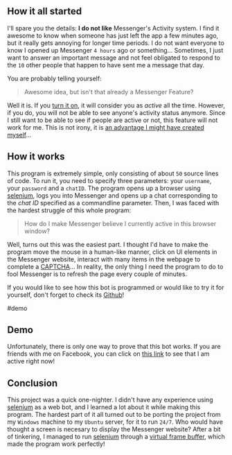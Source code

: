 ## How it all started

I'll spare you the details: **I do not like** Messenger's Activity system. I find it awesome to know when someone has just left the app a few minutes ago, but it really gets annoying for longer time periods. I do not want everyone to know I opened up Messenger `4 hours` ago or something... Sometimes, I just want to answer an important message and not feel obligated to respond to the `10` other people that happen to have sent me a message that day.

You are probably telling yourself:

> Awesome idea, but isn't that already a Messenger Feature?

Well it is. If you [turn it on](https://www.indiatoday.in/information/story/how-to-turn-active-status-on-off-in-messenger-1700150-2020-07-13), it will consider you as _active_ all the time. However, if you do, you will not be able to see anyone's activity status anymore. Since I still want to be able to see if people are active or not, this feature will not work for me. This is not irony, it is [an advantage I might have created myself](https://youtu.be/vXBfwgwT1nQ?t=391)...

## How it works

This program is extremely simple, only consisting of about `50` source lines of code. To run it, you need to specify three parameters: your `username`, your `password` and a `chatID`. The program opens up a browser using [selenium](https://www.selenium.dev/), logs you into Messenger and opens up a chat corresponding to the _chat ID_ specified as a commandline parameter. Then, I was faced with the hardest struggle of this whole program:

> How do I make Messenger believe I currently active in this browser window?

Well, turns out this was the easiest part. I thought I'd have to make the program move the mouse in a human-like manner, click on UI elements in the Messenger website, interact with many items in the webpage to complete a [CAPTCHA](https://en.wikipedia.org/wiki/CAPTCHA)... In reality, the only thing I need the program to do to fool Messenger is to refresh the page every couple of minutes.

If you would like to see how this bot is programmed or would like to try it for yourself, don't forget to check its [Github](https://github.com/Bricktech2000/Messenger-Always-Active)!

#demo

## Demo

Unfortunately, there is only one way to prove that this bot works. If you are friends with me on Facebook, you can click on [this link](https://www.messenger.com/t/100038113148924/) to see that I am active right now!

## Conclusion

This project was a quick one-nighter. I didn't have any experience using [selenium](https://www.selenium.dev/) as a web bot, and I learned a lot about it while making this program. The hardest part of it all turned out to be porting the project from my `Windows` machine to my `Ubuntu` server, for it to run `24/7`. Who would have thought a screen is necesary to display the Messenger website? After a bit of tinkering, I managed to run [selenium](https://www.selenium.dev/) through a [virtual frame buffer](https://en.wikipedia.org/wiki/Xvfb), which made the program work perfectly!
